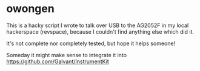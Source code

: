 # owongen

This is a hacky script I wrote to talk over USB to the AG2052F in my local hackerspace (revspace),
because I couldn't find anything else which did it.

It's not complete nor completely tested, but hope it helps someone!

Someday it might make sense to integrate it into https://github.com/Galvant/InstrumentKit

